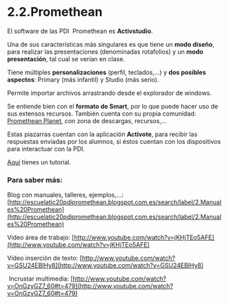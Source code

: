 # 2.2.Promethean

El software de las PDI  Promethean es **Activstudio**.

Una de sus características más singulares es que tiene un **modo diseño**, para realizar las presentaciones (denominadas rotafolios) y un **modo presentación**, tal cual se verían en clase.

Tiene múltiples **personalizaciones** (perfil, teclados,...) y **dos posibles aspectos**: Primary (más infantil) y Studio (más serio).

Permite importar archivos arrastrando desde el explorador de windows.

Se entiende bien con el **formato de Smart**, por lo que puede hacer uso de sus extensos recursos. También cuenta con su propia comunidad: [Promethean Planet](http://www1.prometheanplanet.com/es/), con zona de descargas, recursos,...

Estas piazarras cuentan con la aplicación **Activote**, para recibir las respuestas enviadas por los alumnos, si éstos cuentan con los dispositivos para interactuar con la PDI.

[Aquí](https://issuu.com/cursopdi/docs/promet_) tienes un tutorial.

### Para saber más:

Blog con manuales, talleres, ejemplos,...: [http://escuelatic20pdipromethean.blogspot.com.es/search/label/2.Manuales%20Promethean](http://escuelatic20pdipromethean.blogspot.com.es/search/label/2.Manuales%20Promethean)

Vídeo área de trabajo: [http://www.youtube.com/watch?v=jKHjTEo5AFE](http://www.youtube.com/watch?v=jKHjTEo5AFE)

Vídeo inserción de texto: [http://www.youtube.com/watch?v=GSU24EBlHy8](http://www.youtube.com/watch?v=GSU24EBlHy8)

 Incrustar multimedia: [http://www.youtube.com/watch?v=OnGzyGZ7_60#t=479](http://www.youtube.com/watch?v=OnGzyGZ7_60#t=479)

